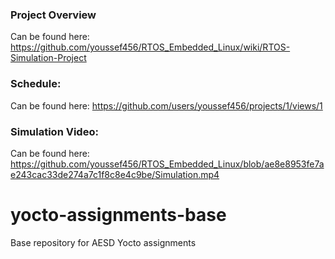 ### Project Overview
Can be found here: https://github.com/youssef456/RTOS_Embedded_Linux/wiki/RTOS-Simulation-Project
### Schedule:
Can be found here: https://github.com/users/youssef456/projects/1/views/1
### Simulation Video:
Can be found here: https://github.com/youssef456/RTOS_Embedded_Linux/blob/ae8e8953fe7ae243cac33de274a7c1f8c8e4c9be/Simulation.mp4

# yocto-assignments-base
Base repository for AESD Yocto assignments
